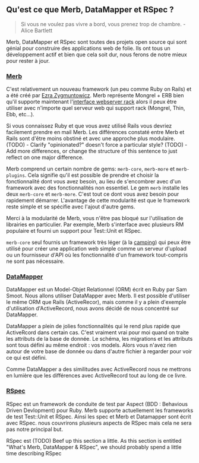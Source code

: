 ## Qu'est ce que Merb, DataMapper et RSpec ?

> Si vous ne voulez pas vivre a bord, vous prenez trop de chambre. - Alice Bartlett

Merb, DataMapper et RSpec sont toutes des projets open source qui sont génial pour construire des applications web de folie. Ils ont tous un développement actif et bien que cela soit dur, nous ferons de notre mieux pour rester à jour.

### [Merb](http://merbivore.com/)

C'est relativement un nouveau framework (un peu comme Ruby on Rails) et a été créé par [Ezra Zygmuntowicz](http://brainspl.at/). Merb représente Mongrel + ERB bien qu'il supporte maintenant l'[interface webserver rack](http://rack.rubyforge.org/) alors il peux être utiliser avec n'importe quel serveur web qui support rack (Mongrel, Thin, Ebb, etc...).

Si vous connaissez Ruby et que vous avez utilisé Rails vous devriez facilement prendre en mail Merb. Les différences constaté entre Merb et Rails sont d'être moins obstiné et avec une approche plus modulaire.
(TODO) - Clarify "opinionated?" doesn't force a particular style?
(TODO) - Add more differences, or change the structure of this sentence to just reflect on one major difference.

Merb comprend un certain nombre de gems: `merb-core`, `merb-more` et `merb-plugins`. Cela signifie qu'il est possible de prendre et choisir la fonctionnalité dont vous avez besoin, au lieu de s'encombrer avec d'un framework avec des fonctionnalités non essentiel. Le gem `merb` installe les deux `merb-core` et `merb-more`. C'est tout ce dont vous avez besoin pour rapidement démarrer. L'avantage de cette modularité est que le framework reste simple et se spécifie avec l'ajout d'autre gems.

Merci à la modularité de Merb, vous n'être pas bloqué sur l'utilisation de librairies en particulier. Par exemple, Merb s'interface avec plusieurs RM populaire et fourni un support pour Test::Unit et RSpec.

`merb-core` seul fournis un framework très léger (à la [camping](http://code.whytheluckystiff.net/camping/)) qui peux être utilisé pour créer une application web simple comme un serveur d'upload ou un fournisseur d'API où les fonctionnalité d'un framework tout-compris ne sont pas nécessaire.

### [DataMapper](http://datamapper.org/)

DataMapper est un Model-Objet Relationnel (ORM) écrit en Ruby par Sam Smoot. Nous allons utiliser DataMapper avec Merb. Il est possible d'utiliser le même ORM que Rails (ActiveRecor), mais comme il y a plein d'exemple d'utilisation d'ActiveRecord, nous avons décidé de nous concentré sur DataMapper.

DataMapper a plein de jolies fonctionnalités qui le rend plus rapide que ActiveRcord dans certain cas. C'est vraiment vrai pour moi quand on traite les attributs de la base de donnée. Le schéma, les migrations et les attributs sont tous défini au même endroit : vos models. Alors vous n'avez rien autour de votre base de donnée ou dans d'autre fichier à regarder pour voir ce qui est défini.

Comme DataMapper a des similitudes avec ActiveRecord nous ne mettrons en lumière que les différences avec ActiveRecord tout au long de ce livre.

### [RSpec](http://rspec.info/)

RSpec est un framework de conduite de test par Aspect (BDD : Behavious Driven Devlopment) pour Ruby.
Merb supporte actuellement les frameworks de test Test::Unit et RSpec. Ainsi les spec et Merb et Datamapper sont écrit avec RSpec. nous couvrirons plusieurs aspects de RSpec mais cela ne sera pas notre principal but.

RSpec est
(TODO) Beef up this section a little. As this section is entitled "What's Merb, DataMapper & RSpec", we should probably spend a little time describing RSpec
